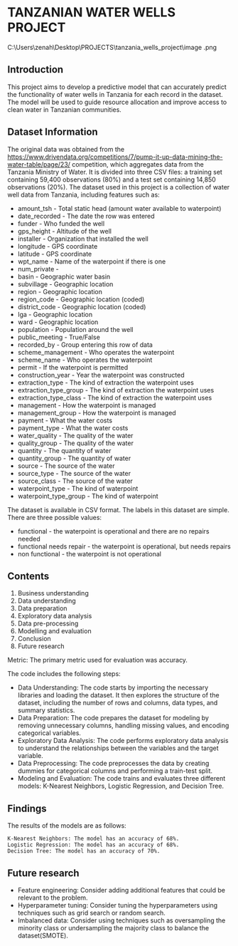 # TANZANIAN WATER WELLS PROJECT

C:\Users\zenah\Desktop\PROJECTS\tanzania_wells_project\image .png
## Introduction
This project aims to develop a predictive model that can accurately predict the functionality of water wells in Tanzania for each record in the dataset. The model will be used to guide resource allocation and improve access to clean water in Tanzanian communities.

## Dataset Information
The original data was obtained from the https://www.drivendata.org/competitions/7/pump-it-up-data-mining-the-water-table/page/23/ competition, which aggregates data from the Tanzania Ministry of Water. It is divided into three CSV files: a training set containing 59,400 observations (80%) and a test set containing 14,850 observations (20%).
The dataset used in this project is a collection of water well data from Tanzania, including features such as:

- amount_tsh - Total static head (amount water available to waterpoint)
- date_recorded - The date the row was entered
- funder - Who funded the well
- gps_height - Altitude of the well
- installer - Organization that installed the well
- longitude - GPS coordinate
- latitude - GPS coordinate
- wpt_name - Name of the waterpoint if there is one
- num_private -
- basin - Geographic water basin
- subvillage - Geographic location
- region - Geographic location
- region_code - Geographic location (coded)
- district_code - Geographic location (coded)
- lga - Geographic location
- ward - Geographic location
- population - Population around the well
- public_meeting - True/False
- recorded_by - Group entering this row of data
- scheme_management - Who operates the waterpoint
- scheme_name - Who operates the waterpoint
- permit - If the waterpoint is permitted
- construction_year - Year the waterpoint was constructed
- extraction_type - The kind of extraction the waterpoint uses
- extraction_type_group - The kind of extraction the waterpoint uses
- extraction_type_class - The kind of extraction the waterpoint uses
- management - How the waterpoint is managed
- management_group - How the waterpoint is managed
- payment - What the water costs
- payment_type - What the water costs
- water_quality - The quality of the water
- quality_group - The quality of the water
- quantity - The quantity of water
- quantity_group - The quantity of water
- source - The source of the water
- source_type - The source of the water
- source_class - The source of the water
- waterpoint_type - The kind of waterpoint
- waterpoint_type_group - The kind of waterpoint

The dataset is available in CSV format.
The labels in this dataset are simple. There are three possible values:

- functional - the waterpoint is operational and there are no repairs needed
- functional needs repair - the waterpoint is operational, but needs repairs
- non functional - the waterpoint is not operational


## Contents
1. Business understanding
2. Data understanding
3. Data preparation
4. Exploratory data analysis
5. Data pre-processing
6. Modelling and evaluation
7. Conclusion
8. Future research

Metric: The primary metric used for evaluation was accuracy. 

The code includes the following steps:

- Data Understanding: The code starts by importing the necessary libraries and loading the dataset. It then explores the structure of the dataset, including the number of rows and columns, data types, and summary statistics.
- Data Preparation: The code prepares the dataset for modeling by removing unnecessary columns, handling missing values, and encoding categorical variables.
- Exploratory Data Analysis: The code performs exploratory data analysis to understand the relationships between the variables and the target variable.
- Data Preprocessing: The code preprocesses the data by creating dummies for categorical columns and performing a train-test split.
- Modeling and Evaluation: The code trains and evaluates three different models: K-Nearest Neighbors, Logistic Regression, and Decision Tree.

## Findings
The results of the models are as follows:

    K-Nearest Neighbors: The model has an accuracy of 68%.
    Logistic Regression: The model has an accuracy of 68%.
    Decision Tree: The model has an accuracy of 70%.

## Future research
- Feature engineering: Consider adding additional features that could be relevant to the problem.
- Hyperparameter tuning: Consider tuning the hyperparameters using techniques such as grid search or random search.
- Imbalanced data: Consider using techniques such as oversampling the minority class or undersampling the majority class to balance the dataset(SMOTE).
